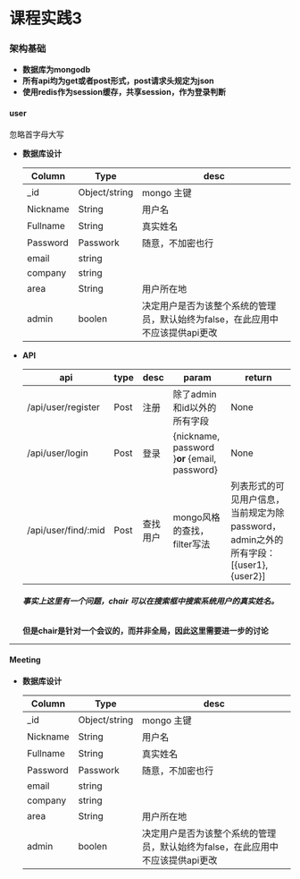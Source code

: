 # 课程实践3



### 架构基础

* **数据库为mongodb**
* **所有api均为get或者post形式，post请求头规定为json**
* **使用redis作为session缓存，共享session，作为登录判断**



#### user

忽略首字母大写

* **数据库设计**

  | Column   | Type          | desc                                                         |
  | -------- | ------------- | ------------------------------------------------------------ |
  | _id      | Object/string | mongo 主键                                                   |
  | Nickname | String        | 用户名                                                       |
  | Fullname | String        | 真实姓名                                                     |
  | Password | Passwork      | 随意，不加密也行                                             |
  | email    | string        |                                                              |
  | company  | string        |                                                              |
  | area     | String        | 用户所在地                                                   |
  | admin    | boolen        | 决定用户是否为该整个系统的管理员，默认始终为false，在此应用中不应该提供api更改 |

  

* **API**

  | api                 | type | desc     | param                                         | return                                                       |
  | ------------------- | ---- | -------- | --------------------------------------------- | ------------------------------------------------------------ |
  | /api/user/register  | Post | 注册     | 除了admin和id以外的所有字段                   | None                                                         |
  | /api/user/login     | Post | 登录     | {nickname, password }**or** {email, password} | None                                                         |
  | /api/user/find/:mid | Post | 查找用户 | mongo风格的查找，filter写法                   | 列表形式的可见用户信息，当前规定为除password，admin之外的所有字段：[{user1}, {user2}] |

  ###### **事实上这里有一个问题，chair 可以在搜索框中搜索系统用户的真实姓名。**  

  **但是chair是针对一个会议的，而并非全局，因此这里需要进一步的讨论**			

  

-----

#### Meeting

* **数据库设计**

  | Column   | Type          | desc                                                         |
  | -------- | ------------- | ------------------------------------------------------------ |
  | _id      | Object/string | mongo 主键                                                   |
  | Nickname | String        | 用户名                                                       |
  | Fullname | String        | 真实姓名                                                     |
  | Password | Passwork      | 随意，不加密也行                                             |
  | email    | string        |                                                              |
  | company  | string        |                                                              |
  | area     | String        | 用户所在地                                                   |
  | admin    | boolen        | 决定用户是否为该整个系统的管理员，默认始终为false，在此应用中不应该提供api更改 |

  

